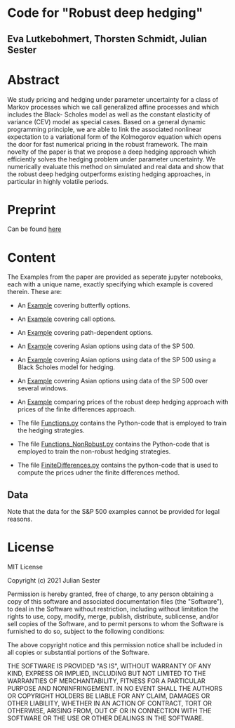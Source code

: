 # Code for "Robust deep hedging"

## Eva Lutkebohmert, Thorsten Schmidt, Julian Sester

# Abstract

We study pricing and hedging under parameter uncertainty for a class of Markov
processes which we call generalized affine processes and which includes the Black-
Scholes model as well as the constant elasticity of variance (CEV) model as special
cases. Based on a general dynamic programming principle, we are able to link the
associated nonlinear expectation to a variational form of the Kolmogorov equation
which opens the door for fast numerical pricing in the robust framework.
The main novelty of the paper is that we propose a deep hedging approach which
efficiently solves the hedging problem under parameter uncertainty. We numerically
evaluate this method on simulated and real data and show that the robust deep hedging
outperforms existing hedging approaches, in particular in highly volatile periods.

# Preprint

Can be found [here](https://arxiv.org/abs/2106.10024)


# Content

The Examples from the paper are provided as seperate jupyter notebooks, each with a unique name, exactly specifying which example is covered therein. These are:
- An [Example](https://github.com/juliansester/nga/blob/main/Example%20Butterfly.ipynb) covering butterfly options.
- An [Example](https://github.com/juliansester/nga/blob/main/Example%20Call%20Option.ipynb) covering call options.
- An [Example](https://github.com/juliansester/nga/blob/main/Example%20Path-dependent%20option.ipynb) covering path-dependent options.
- An [Example](https://github.com/juliansester/nga/blob/main/Example%20SP500-Asian.ipynb) covering Asian options using data of the SP 500.
- An [Example](https://github.com/juliansester/nga/blob/main/Example%20SP500-Asian_BlackScholesHedge.ipynb) covering Asian options using data of the SP 500 using a Black Scholes model for hedging.
- An [Example](https://github.com/juliansester/nga/blob/main/Example%20SP500-Asian_SeveralWindows.ipynb) covering Asian options using data of the SP 500 over several windows.
- An [Example](https://github.com/juliansester/nga/blob/main/Example-PriceBounds.ipynb) comparing prices of the robust deep hedging approach with prices of the finite differences approach.

- The file [Functions.py](https://github.com/juliansester/nga/blob/main/Functions.py) contains the Python-code that is employed to train the hedging strategies.
- The file [Functions_NonRobust.py](https://github.com/juliansester/nga/blob/main/Functions_NonRobust.py) contains the Python-code that is employed to train the non-robust hedging strategies.
- The file [FiniteDifferences.py](https://github.com/juliansester/nga/blob/main/FiniteDifferences.py) contains the python-code that is used to compute the prices udner the finite differences method.



## Data
Note that the data for the S&P 500 examples cannot be provided for legal reasons.

# License

MIT License

Copyright (c) 2021 Julian Sester

Permission is hereby granted, free of charge, to any person obtaining a copy of this software and associated documentation files (the "Software"), to deal in the Software without restriction, including without limitation the rights to use, copy, modify, merge, publish, distribute, sublicense, and/or sell copies of the Software, and to permit persons to whom the Software is furnished to do so, subject to the following conditions:

The above copyright notice and this permission notice shall be included in all copies or substantial portions of the Software.

THE SOFTWARE IS PROVIDED "AS IS", WITHOUT WARRANTY OF ANY KIND, EXPRESS OR IMPLIED, INCLUDING BUT NOT LIMITED TO THE WARRANTIES OF MERCHANTABILITY, FITNESS FOR A PARTICULAR PURPOSE AND NONINFRINGEMENT. IN NO EVENT SHALL THE AUTHORS OR COPYRIGHT HOLDERS BE LIABLE FOR ANY CLAIM, DAMAGES OR OTHER LIABILITY, WHETHER IN AN ACTION OF CONTRACT, TORT OR OTHERWISE, ARISING FROM, OUT OF OR IN CONNECTION WITH THE SOFTWARE OR THE USE OR OTHER DEALINGS IN THE SOFTWARE.
